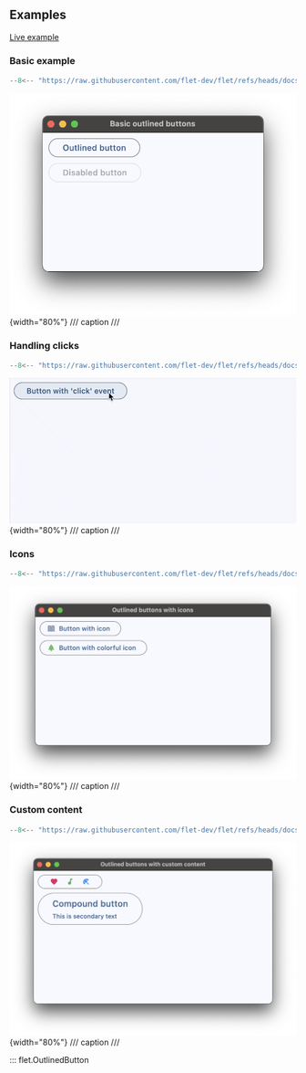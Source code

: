 ## Examples

[Live example](https://flet-controls-gallery.fly.dev/buttons/outlinedbutton)

### Basic example

```python
--8<-- "https://raw.githubusercontent.com/flet-dev/flet/refs/heads/docs/sdk/python/examples/controls/outlined-button/basic.py"
```

![basic](https://raw.githubusercontent.com/flet-dev/flet/docs/sdk/python/examples/python/controls/outlined-button/media/basic.png){width="80%"}
/// caption
///

### Handling clicks

```python
--8<-- "https://raw.githubusercontent.com/flet-dev/flet/refs/heads/docs/sdk/python/examples/controls/outlined-button/handling-clicks.py"
```

![handling-clicks](https://raw.githubusercontent.com/flet-dev/flet/docs/sdk/python/examples/python/controls/outlined-button/media/handling-clicks.gif){width="80%"}
/// caption
///

### Icons

```python
--8<-- "https://raw.githubusercontent.com/flet-dev/flet/refs/heads/docs/sdk/python/examples/controls/outlined-button/icons.py"
```

![icons](https://raw.githubusercontent.com/flet-dev/flet/docs/sdk/python/examples/python/controls/outlined-button/media/icons.png){width="80%"}
/// caption
///

### Custom content

```python
--8<-- "https://raw.githubusercontent.com/flet-dev/flet/refs/heads/docs/sdk/python/examples/controls/outlined-button/custom-content.py"
```

![custom-content](https://raw.githubusercontent.com/flet-dev/flet/docs/sdk/python/examples/python/controls/outlined-button/media/custom-content.png){width="80%"}
/// caption
///

::: flet.OutlinedButton
